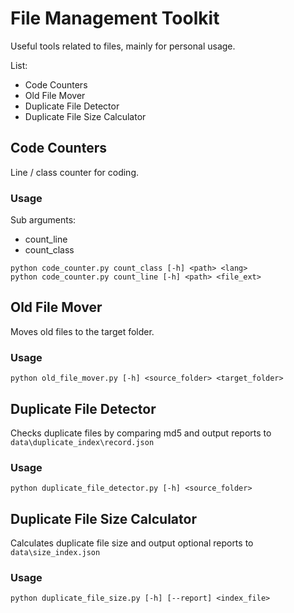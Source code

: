 # File Management Toolkit

Useful tools related to files, mainly for personal usage.

List:
- Code Counters
- Old File Mover
- Duplicate File Detector
- Duplicate File Size Calculator

## Code Counters

Line / class counter for coding.

### Usage

Sub arguments:
  - count_line
  - count_class

```shell
python code_counter.py count_class [-h] <path> <lang>
python code_counter.py count_line [-h] <path> <file_ext>
```

## Old File Mover
 
Moves old files to the target folder.

### Usage

```shell
python old_file_mover.py [-h] <source_folder> <target_folder>
```

## Duplicate File Detector

Checks duplicate files by comparing md5 and output reports to `data\duplicate_index\record.json`

### Usage

```shell
python duplicate_file_detector.py [-h] <source_folder>
```

## Duplicate File Size Calculator

Calculates duplicate file size and output optional reports to `data\size_index.json`

### Usage

```shell
python duplicate_file_size.py [-h] [--report] <index_file>
```
